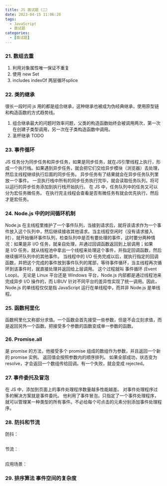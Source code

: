 ```yaml
---
title: JS 面试题（二）
date: 2023-04-15 11:06:20
tags:
  - JavaScript
  - 面试题
categories:
  - [面试题]
---
```


### 21. 数组去重
1. 利用对象属性唯一保证不重复
2. 使用 new Set
3. includes  indexOf 两层循环splice

### 22. 类的继承
很长一段时间 js 用的都是组合继承，这种继承也被成为伪经典继承，使用原型链和构造函数的方式趋势线。

1. 组合继承最大的问题时效率问题，父类的构造函数始终会被调用两次，第一次在创建子类型调用，另一次在子类构造函数中调用。
2. 圣杯继承
TODO

### 23. 事件循环
JS 任务分为同步任务和异步任务，如果是同步任务，就在JS引擎线程上执行，形成一个执行栈。如果遇到异步任务，就会把它们交给异步模块（浏览器）去处理，然后主线程继续执行后面的同步任务。
异步任务有了结果就会在异步任务队列里放一个事件。
一旦执行栈中所有的同步任务执行完毕，就会读取任务队列，将可以运行的异步任务添加到执行栈开始执行。
在 JS 中，任务队列中的任务又可以分为宏任务微任务。
在执行完主线程会查看是否有微任务有就会优先执行，然后才是宏任务。


### 24. Node.js 中的时间循环机制
Node.js 在主线程里维护了一个事件队列，当接到请求后，就将该请求作为一个事件放入这个队列中，然后继续接收其他请求。当主线程空闲时（没有请求接入时），就开始循环事件队列，检查队列中是否有要处理的事件，这时要分两种情况：如果是非 I/O 任务，就亲自处理，并通过回调函数返回到上层调用；如果是 I/O 任务，就从线程池中拿出一个线程来处理这个事件，并指定回调函数，然后继续循环队列中的其他事件。
当线程中的 I/O 任务完成以后，就执行指定的回调函数，并把这个完成的事件放到事件队列的尾部，等待事件循环，当主线程再次循环到该事件时，就直接处理并返回给上层调用。 这个过程就叫 事件循环 (Event Loop)。
无论是 Linux 平台还是 Windows 平台，Node.js 内部都是通过线程池来完成异步 I/O 操作的，而 LIBUV 针对不同平台的差异性实现了统一调用。因此，Node.js 的单线程仅仅是指 JavaScript 运行在单线程中，而并非 Node.js 是单线程。

### 25. 函数柯里化
函数柯里化又称部分求值。一个函数会首先接受一些参数，但是不会立刻求值，而是返回另外一个函数。把接受多个参数的函数变成单一参数的函数。

### 26. Promise.all
是 promise 的方法，他接受多个 promise 组成的数组作为参数，并且返回一个新的 promise 实例。
返回值会按照参数内的顺序排列。
如果全部成功，状态变为resolve，才会返回一个数组传给回调。有一个失败，就会变成 rejected。

### 27. 事件委托及冒泡
在 JS 中，添加到页面上的事件处理程序数量越多性能越差。
对事件处理程序过多的解决方案就是事件委托。
他利用了事件冒泡，只指定了一个事件处理程序，就可以管理某一种类型的所有事件。不必给每个可点击的元素分别添加事件处理程序。

### 28. 防抖和节流
防抖：
```javascript

```
节流：
```
```
应用场景：

### 29. 排序算法 事件空间的复杂度

